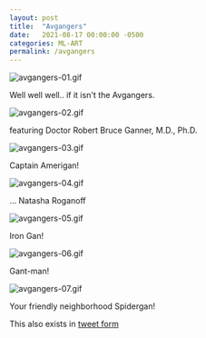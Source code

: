 ```yaml
---
layout: post
title:  "Avgangers"
date:   2021-08-17 00:00:00 -0500
categories: ML-ART
permalink: /avgangers
---
```


![avgangers-01.gif](/assets/avgangers-01.gif)

Well well well.. if it isn't the Avgangers.

![avgangers-02.gif](/assets/avgangers-02.gif)

featuring Doctor Robert Bruce Ganner, M.D., Ph.D.

![avgangers-03.gif](/assets/avgangers-03.gif)

Captain Amerigan!

![avgangers-04.gif](/assets/avgangers-04.gif)

... Natasha Roganoff

![avgangers-05.gif](/assets/avgangers-05.gif)

Iron Gan!

![avgangers-06.gif](/assets/avgangers-06.gif)

Gant-man!

![avgangers-07.gif](/assets/avgangers-07.gif)

Your friendly neighborhood Spidergan!





This also exists in [tweet form](https://twitter.com/voorbeeld/status/1425821469041258499)
